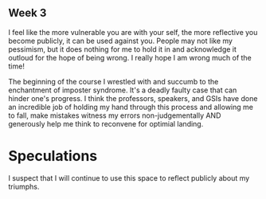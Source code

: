 ## Week 3 ##

I feel like the more vulnerable you are with your self, the more reflective you become publicly, it can be used against you. People may not like my pessimism, but
it does nothing for me to hold it in and acknowledge it outloud for the hope of being wrong. I really hope I am wrong much of the time!

The beginning of the course I wrestled with and succumb to the enchantment of imposter syndrome. It's a deadly faulty case that can hinder one's progress. 
I think the professors, speakers, and GSIs have done an incredible job of holding my hand through this process and allowing me to fall, make mistakes
witness my errors non-judgementally AND generously help me think to reconvene for optimial landing. 

# Speculations #
I suspect that I will continue to use this space to reflect publicly about my triumphs. 
